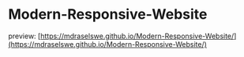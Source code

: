 # Modern-Responsive-Website
preview: [https://mdraselswe.github.io/Modern-Responsive-Website/](https://mdraselswe.github.io/Modern-Responsive-Website/)
